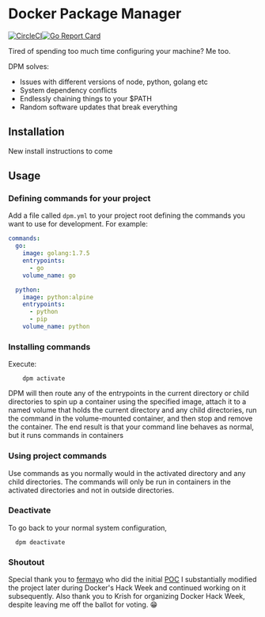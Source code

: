 # Docker Package Manager
[![CircleCI](https://circleci.com/gh/JPZ13/dpm.svg?style=shield)](https://circleci.com/gh/JPZ13/dpm)[![Go Report Card](https://goreportcard.com/badge/github.com/JPZ13/dpm)](https://goreportcard.com/report/github.com/JPZ13/dpm)


Tired of spending too much time configuring your machine? Me too.

DPM solves:
- Issues with different versions of node, python, golang etc
- System dependency conflicts
- Endlessly chaining things to your $PATH
- Random software updates that break everything

## Installation

New install instructions to come

## Usage

### Defining commands for your project

Add a file called `dpm.yml` to your project root defining the commands you want to use for development. For example:

```yaml
commands:
  go:
    image: golang:1.7.5
    entrypoints:
      - go
    volume_name: go

  python:
    image: python:alpine
    entrypoints:
      - python
      - pip
    volume_name: python
```

### Installing commands

Execute:
```
    dpm activate
```
DPM will then route any of the entrypoints in the current directory or child
directories to spin up a container using the specified image, attach it to a
named volume that holds the current directory and any child directories, run the
command in the volume-mounted container, and then stop and remove the container.
The end result is that your command line behaves as normal, but it runs commands
in containers


### Using project commands

Use commands as you normally would in the activated directory and any child
directories. The commands will only be run in containers in the activated
directories and not in outside directories.

### Deactivate
To go back to your normal system configuration,
```
  dpm deactivate
```

### Shoutout

Special thank you to [fermayo](https://github.com/fermayo) who did the initial [POC](https://github.com/fermayo/dpm) I substantially modified
the project later during Docker's Hack Week and continued working on it
subsequently. Also thank you to Krish for organizing Docker Hack Week, despite
leaving me off the ballot for voting. :grin:

